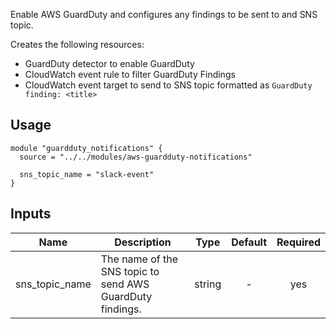 <!-- BEGINNING OF PRE-COMMIT-TERRAFORM DOCS HOOK -->
Enable AWS GuardDuty and configures any findings to be sent to and SNS topic.

Creates the following resources:

* GuardDuty detector to enable GuardDuty
* CloudWatch event rule to filter GuardDuty Findings
* CloudWatch event target to send to SNS topic formatted as `GuardDuty finding: <title>`

## Usage

```hcl
module "guardduty_notifications" {
  source = "../../modules/aws-guardduty-notifications"

  sns_topic_name = "slack-event"
}
```


## Inputs

| Name | Description | Type | Default | Required |
|------|-------------|:----:|:-----:|:-----:|
| sns_topic_name | The name of the SNS topic to send AWS GuardDuty findings. | string | - | yes |

<!-- END OF PRE-COMMIT-TERRAFORM DOCS HOOK -->
